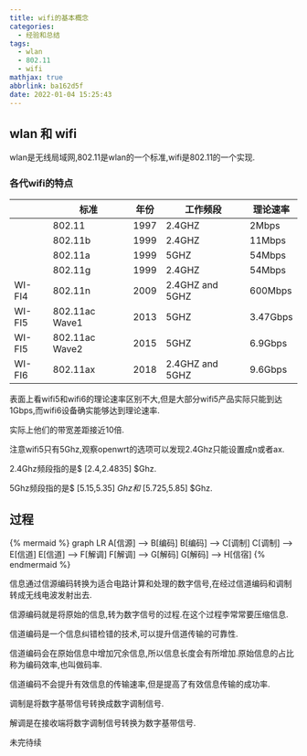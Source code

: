 ```yaml
---
title: wifi的基本概念
categories:
  - 经验和总结
tags:
  - wlan
  - 802.11
  - wifi
mathjax: true
abbrlink: ba162d5f
date: 2022-01-04 15:25:43
---
```


<!-- more -->

## wlan 和 wifi

wlan是无线局域网,802.11是wlan的一个标准,wifi是802.11的一个实现.

### 各代wifi的特点

|  | 标准 | 年份 | 工作频段 | 理论速率 |
| --- | --- | --- | --- | --- |
| | 802.11 | 1997 | 2.4GHZ | 2Mbps |
| | 802.11b | 1999 | 2.4GHZ | 11Mbps |
| | 802.11a | 1999 | 5GHZ | 54Mbps |
| | 802.11g | 1999 | 2.4GHZ | 54Mbps |
| WI-FI4 | 802.11n | 2009 | 2.4GHZ and 5GHZ | 600Mbps |
| WI-FI5 | 802.11ac Wave1 | 2013 | 5GHZ | 3.47Gbps |
| WI-FI5 | 802.11ac Wave2 | 2015 | 5GHZ | 6.9Gbps |
| WI-FI6 | 802.11ax | 2018 | 2.4GHZ and 5GHZ | 9.6Gbps |

表面上看wifi5和wifi6的理论速率区别不大,但是大部分wifi5产品实际只能到达1Gbps,而wifi6设备确实能够达到理论速率.

实际上他们的带宽差距接近10倍.

注意wifi5只有5Ghz,观察openwrt的选项可以发现2.4Ghz只能设置成n或者ax.

2.4Ghz频段指的是$ [2.4,2.4835] $Ghz.

5Ghz频段指的是$ [5.15,5.35] $Ghz和$ [5.725,5.85] $Ghz.

## 过程

{% mermaid %}
graph LR
    A[信源] --> B[编码]
    B[编码] --> C[调制]
    C[调制] --> E[信道]
    E[信道] --> F[解调]
    F[解调] --> G[解码]
    G[解码] --> H[信宿]
{% endmermaid %}

信息通过信源编码转换为适合电路计算和处理的数字信号,在经过信道编码和调制转成无线电波发射出去.

信源编码就是将原始的信息,转为数字信号的过程.在这个过程李常常要压缩信息.

信道编码是一个信息纠错检错的技术,可以提升信道传输的可靠性.

信道编码会在原始信息中增加冗余信息,所以信息长度会有所增加.原始信息的占比称为编码效率,也叫做码率.

信道编码不会提升有效信息的传输速率,但是提高了有效信息传输的成功率.

调制是将数字基带信号转换成数字调制信号.

解调是在接收端将数字调制信号转换为数字基带信号.

未完待续
